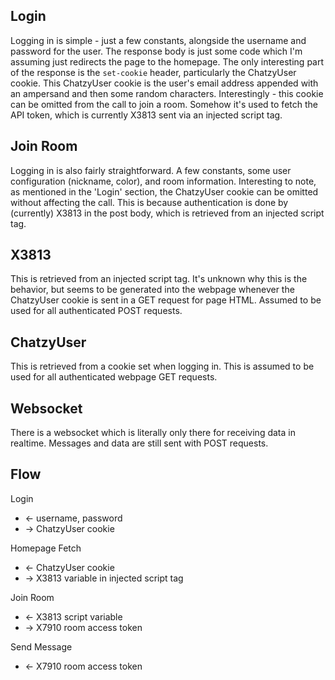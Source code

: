 ## Login
Logging in is simple - just a few constants, alongside the username and password for the user.
The response body is just some code which I'm assuming just redirects the page to the homepage.
The only interesting part of the response is the `set-cookie` header, particularly the ChatzyUser cookie.
This ChatzyUser cookie is the user's email address appended with an ampersand and then some random characters.
Interestingly - this cookie can be omitted from the call to join a room.
Somehow it's used to fetch the API token, which is currently X3813 sent via an injected script tag.

## Join Room
Logging in is also fairly straightforward. A few constants, some user configuration (nickname, color), and room information.
Interesting to note, as mentioned in the 'Login' section, the ChatzyUser cookie can be omitted without affecting the call.
This is because authentication is done by (currently) X3813 in the post body, which is retrieved from an injected script tag.

## X3813
This is retrieved from an injected script tag. It's unknown why this is the behavior, but seems to be generated into the webpage
whenever the ChatzyUser cookie is sent in a GET request for page HTML. Assumed to be used for all authenticated POST requests.

## ChatzyUser
This is retrieved from a cookie set when logging in. This is assumed to be used for all authenticated webpage GET requests.

## Websocket
There is a websocket which is literally only there for receiving data in realtime.
Messages and data are still sent with POST requests.

## Flow
Login
* <- username, password
* -> ChatzyUser cookie

Homepage Fetch
* <- ChatzyUser cookie
* -> X3813 variable in injected script tag

Join Room
* <- X3813 script variable
* -> X7910 room access token

Send Message
* <- X7910 room access token

